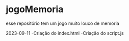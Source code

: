 # jogoMemoria
esse repositório tem um jogo muito louco de memoria




2023-09-11
-Criação do index.html
-Criação do script.js

